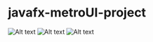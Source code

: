 # javafx-metroUI-project
![Alt text](http://i.imgur.com/ceZnfBz.png)
![Alt text](http://i.imgur.com/pSujlpK.png)
![Alt text](http://i.imgur.com/oB7E2ya.png)
